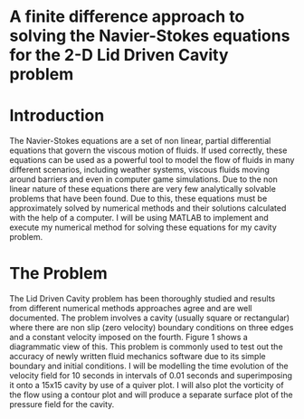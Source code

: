 # A finite difference approach to solving the Navier-Stokes equations for the 2-D Lid Driven Cavity problem

# Introduction
The Navier-Stokes equations are a set of non linear, partial differential equations
that govern the viscous motion of fluids. If used correctly, these equations can be used as a
powerful tool to model the flow of fluids in many different scenarios, including weather
systems, viscous fluids moving around barriers and even in computer game simulations. Due
to the non linear nature of these equations there are very few analytically solvable
problems that have been found. Due to this, these equations must be approximately solved
by numerical methods and their solutions calculated with the help of a computer. I will be
using MATLAB to implement and execute my numerical method for solving these equations
for my cavity problem.

# The Problem
The Lid Driven Cavity problem has been thoroughly studied and results from
different numerical methods approaches agree and are well documented. The problem
involves a cavity (usually square or rectangular) where there are non slip (zero velocity)
boundary conditions on three edges and a constant velocity imposed on the fourth. Figure 1
shows a diagrammatic view of this. This problem is commonly used to test out the accuracy
of newly written fluid mechanics software due to its simple boundary and initial conditions. I
will be modelling the time evolution of the velocity field for 10 seconds in intervals of 0.01
seconds and superimposing it onto a 15x15 cavity by use of a quiver plot. I will also plot the
vorticity of the flow using a contour plot and will produce a separate surface plot of the
pressure field for the cavity.
